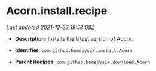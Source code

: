 # Acorn.install.recipe

_Last updated 2021-12-23 19:58:08Z_

- **Description**: Installs the latest version of Acorn.

- **Identifier**: `com.github.homebysix.install.Acorn`

- **Parent Recipes**: `com.github.homebysix.download.Acorn`